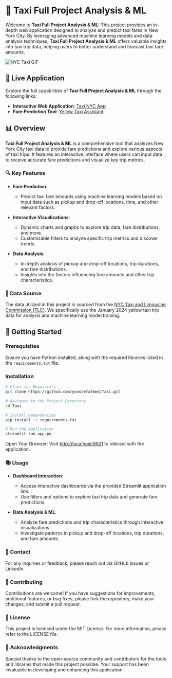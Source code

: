 
# 🚖 Taxi Full Project Analysis & ML

Welcome to **Taxi Full Project Analysis & ML**! This project provides an in-depth web application designed to analyze and predict taxi fares in New York City. By leveraging advanced machine learning models and data analysis techniques, **Taxi Full Project Analysis & ML** offers valuable insights into taxi trip data, helping users to better understand and forecast taxi fare amounts.

![NYC Taxi GIF](https://media.giphy.com/media/SLr8qaoRH6Hmw/200.gif)

## 🌟 Live Application

Explore the full capabilities of **Taxi Full Project Analysis & ML** through the following links:

- **Interactive Web Application**: [Taxi NYC App](https://taxi-nyc.streamlit.app/)
- **Fare Prediction Tool**: [Yellow Taxi Assistant](https://yellowtaxiassistant.netlify.app/)

## 📊 Overview

**Taxi Full Project Analysis & ML** is a comprehensive tool that analyzes New York City taxi data to provide fare predictions and explore various aspects of taxi trips. It features an interactive interface where users can input data to receive accurate fare predictions and visualize key trip metrics.

### 🔍 Key Features

- **Fare Prediction**:
  - Predict taxi fare amounts using machine learning models based on input data such as pickup and drop-off locations, time, and other relevant factors.

- **Interactive Visualizations**:
  - Dynamic charts and graphs to explore trip data, fare distributions, and more.
  - Customizable filters to analyze specific trip metrics and discover trends.

- **Data Analysis**:
  - In-depth analysis of pickup and drop-off locations, trip durations, and fare distributions.
  - Insights into the factors influencing fare amounts and other trip characteristics.

### 📁 Data Source

The data utilized in this project is sourced from the [NYC Taxi and Limousine Commission (TLC)](https://www.nyc.gov/site/tlc/about/tlc-trip-record-data.page). We specifically use the January 2024 yellow taxi trip data for analysis and machine learning model training.

## 🚀 Getting Started

### Prerequisites

Ensure you have Python installed, along with the required libraries listed in the `requirements.txt` file.

### Installation

```bash
# Clone the Repository
git clone https://github.com/youssefa7med/Taxi.git

# Navigate to the Project Directory
cd Taxi

# Install Dependencies
pip install -r requirements.txt

# Run the Application
streamlit run app.py
```

Open Your Browser: Visit [http://localhost:8501](http://localhost:8501) to interact with the application.

### 📚 Usage

- **Dashboard Interaction**:
  - Access interactive dashboards via the provided Streamlit application link.
  - Use filters and options to explore taxi trip data and generate fare predictions.

- **Data Analysis & ML**:
  - Analyze fare predictions and trip characteristics through interactive visualizations.
  - Investigate patterns in pickup and drop-off locations, trip durations, and fare amounts.

### 💬 Contact

For any inquiries or feedback, please reach out via GitHub Issues or LinkedIn.

### 🎯 Contributing

Contributions are welcome! If you have suggestions for improvements, additional features, or bug fixes, please fork the repository, make your changes, and submit a pull request.

### 📝 License

This project is licensed under the MIT License. For more information, please refer to the LICENSE file.

### 🙏 Acknowledgments

Special thanks to the open-source community and contributors for the tools and libraries that made this project possible. Your support has been invaluable in developing and enhancing this application.

